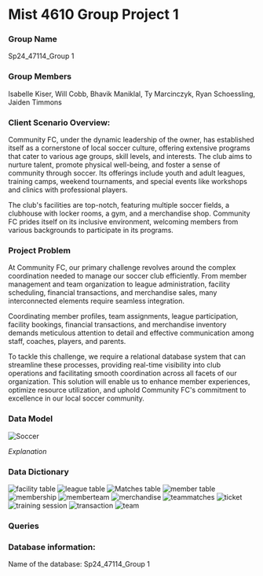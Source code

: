 # Mist 4610 Group Project 1 
### Group Name

Sp24_47114_Group 1

### Group Members
Isabelle Kiser, Will Cobb, Bhavik Maniklal, Ty Marcinczyk, Ryan Schoessling, Jaiden Timmons

### Client Scenario Overview:

Community FC, under the dynamic leadership of the owner, has established itself as a cornerstone of local soccer culture, offering extensive programs that cater to various age groups, skill levels, and interests. The club aims to nurture talent, promote physical well-being, and foster a sense of community through soccer. Its offerings include youth and adult leagues, training camps, weekend tournaments, and special events like workshops and clinics with professional players.

The club's facilities are top-notch, featuring multiple soccer fields, a clubhouse with locker rooms, a gym, and a merchandise shop. Community FC prides itself on its inclusive environment, welcoming members from various backgrounds to participate in its programs.

### Project Problem

At Community FC, our primary challenge revolves around the complex coordination needed to manage our soccer club efficiently. From member management and team organization to league administration, facility scheduling, financial transactions, and merchandise sales, many interconnected elements require seamless integration.

Coordinating member profiles, team assignments, league participation, facility bookings, financial transactions, and merchandise inventory demands meticulous attention to detail and effective communication among staff, coaches, players, and parents.

To tackle this challenge, we require a relational database system that can streamline these processes, providing real-time visibility into club operations and facilitating smooth coordination across all facets of our organization. This solution will enable us to enhance member experiences, optimize resource utilization, and uphold Community FC's commitment to excellence in our local soccer community.

### Data Model 
![Soccer](https://github.com/isabellekiser/Soccer-Team/assets/149964200/9b751434-b5e1-4c10-9ae3-a451cf59c727)

*Explanation*

### Data Dictionary
![facility table](https://github.com/isabellekiser/Soccer-Team/assets/149964200/7c653ca1-baa1-47d7-939e-9fc8659a3bac)
![league table](https://github.com/isabellekiser/Soccer-Team/assets/149964200/323a022f-6323-4773-ba2c-74be7007c44e)
![Matches table](https://github.com/isabellekiser/Soccer-Team/assets/149964200/c9423233-45d4-4ebb-bac0-8870db6f7354)
![member table](https://github.com/isabellekiser/Soccer-Team/assets/149964200/723b2a7f-c405-41ca-9f8d-af394346bc80)
![membership](https://github.com/isabellekiser/Soccer-Team/assets/149964200/693112a9-098b-4c38-a58e-179d7800a526)
![memberteam](https://github.com/isabellekiser/Soccer-Team/assets/149964200/49d3644e-f895-4fc2-9772-ea213566af57)
![merchandise](https://github.com/isabellekiser/Soccer-Team/assets/149964200/57f318a3-1e06-4688-9380-3c50bd3224f2)
![teammatches](https://github.com/isabellekiser/Soccer-Team/assets/149964200/90482a3b-b63f-4bdb-947c-0a0099d2e614)
![ticket](https://github.com/isabellekiser/Soccer-Team/assets/149964200/041dde10-9805-45e5-917b-72d627dfc7a4)
![training session](https://github.com/isabellekiser/Soccer-Team/assets/149964200/c238d21b-eb68-45d6-9659-c365abccb6dd)
![transaction](https://github.com/isabellekiser/Soccer-Team/assets/149964200/080d167a-cc50-40d8-aa7f-1e323001dad9)
![team](https://github.com/isabellekiser/Soccer-Team/assets/149964200/e406d8ea-69ca-4ccb-8b92-74c8a9fc2be0)

### Queries

### Database information:
Name of the database: Sp24_47114_Group 1
